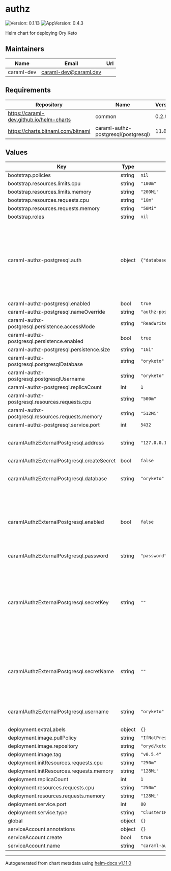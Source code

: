 # authz

![Version: 0.1.13](https://img.shields.io/badge/Version-0.1.13-informational?style=flat-square) ![AppVersion: 0.4.3](https://img.shields.io/badge/AppVersion-0.4.3-informational?style=flat-square)

Helm chart for deploying Ory Keto

## Maintainers

| Name | Email | Url |
| ---- | ------ | --- |
| caraml-dev | <caraml-dev@caraml.dev> |  |

## Requirements

| Repository | Name | Version |
|------------|------|---------|
| https://caraml-dev.github.io/helm-charts | common | 0.2.9 |
| https://charts.bitnami.com/bitnami | caraml-authz-postgresql(postgresql) | 11.8.2 |

## Values

| Key | Type | Default | Description |
|-----|------|---------|-------------|
| bootstrap.policies | string | `nil` |  |
| bootstrap.resources.limits.cpu | string | `"100m"` |  |
| bootstrap.resources.limits.memory | string | `"200Mi"` |  |
| bootstrap.resources.requests.cpu | string | `"10m"` |  |
| bootstrap.resources.requests.memory | string | `"50Mi"` |  |
| bootstrap.roles | string | `nil` |  |
| caraml-authz-postgresql.auth | object | `{"database":"oryketo","username":"oryketo"}` | Postgres chart 11.8 needs username and database to be specified in under `auth` to create them when initialized. |
| caraml-authz-postgresql.enabled | bool | `true` |  |
| caraml-authz-postgresql.nameOverride | string | `"authz-postgresql"` |  |
| caraml-authz-postgresql.persistence.accessMode | string | `"ReadWriteOnce"` |  |
| caraml-authz-postgresql.persistence.enabled | bool | `true` |  |
| caraml-authz-postgresql.persistence.size | string | `"1Gi"` |  |
| caraml-authz-postgresql.postgresqlDatabase | string | `"oryketo"` |  |
| caraml-authz-postgresql.postgresqlUsername | string | `"oryketo"` |  |
| caraml-authz-postgresql.replicaCount | int | `1` |  |
| caraml-authz-postgresql.resources.requests.cpu | string | `"500m"` |  |
| caraml-authz-postgresql.resources.requests.memory | string | `"512Mi"` |  |
| caraml-authz-postgresql.service.port | int | `5432` |  |
| caramlAuthzExternalPostgresql.address | string | `"127.0.0.1"` | Host address for the External postgres |
| caramlAuthzExternalPostgresql.createSecret | bool | `false` |  |
| caramlAuthzExternalPostgresql.database | string | `"oryketo"` | External postgres database schema |
| caramlAuthzExternalPostgresql.enabled | bool | `false` | If you would like to use an external postgres database, enable it here using this |
| caramlAuthzExternalPostgresql.password | string | `"password"` |  |
| caramlAuthzExternalPostgresql.secretKey | string | `""` | If a secret is created by external systems (eg. Vault)., mention the key under which password is stored in secret (eg. postgresql-password) |
| caramlAuthzExternalPostgresql.secretName | string | `""` | If a secret is created by external systems (eg. Vault)., mention the secret name here |
| caramlAuthzExternalPostgresql.username | string | `"oryketo"` | External postgres database user |
| deployment.extraLabels | object | `{}` |  |
| deployment.image.pullPolicy | string | `"IfNotPresent"` |  |
| deployment.image.repository | string | `"oryd/keto"` |  |
| deployment.image.tag | string | `"v0.5.4"` |  |
| deployment.initResources.requests.cpu | string | `"250m"` |  |
| deployment.initResources.requests.memory | string | `"128Mi"` |  |
| deployment.replicaCount | int | `1` |  |
| deployment.resources.requests.cpu | string | `"250m"` |  |
| deployment.resources.requests.memory | string | `"128Mi"` |  |
| deployment.service.port | int | `80` |  |
| deployment.service.type | string | `"ClusterIP"` |  |
| global | object | `{}` |  |
| serviceAccount.annotations | object | `{}` |  |
| serviceAccount.create | bool | `true` |  |
| serviceAccount.name | string | `"caraml-authz"` |  |

----------------------------------------------
Autogenerated from chart metadata using [helm-docs v1.11.0](https://github.com/norwoodj/helm-docs/releases/v1.11.0)
